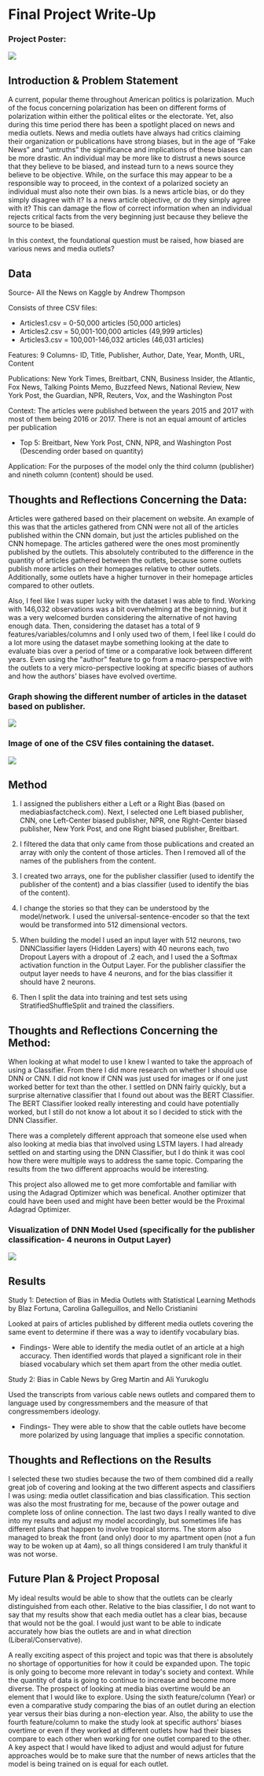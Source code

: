 # Final Project Write-Up

### Project Poster:

![](DATA310FinalPoster.png) 

## Introduction & Problem Statement

A current, popular theme throughout American politics is polarization. Much of the focus concerning polarization has been on different forms of polarization within either the political elites or the electorate. Yet, also during this time period there has been a spotlight placed on news and media outlets. News and media outlets have always had critics claiming their organization or publications have strong biases, but in the age of “Fake News” and “untruths” the significance and implications of these biases can be more drastic. An individual may be more like to distrust a news source that they believe to be biased, and instead turn to a news source they believe to be objective. While, on the surface this may appear to be a responsible way to proceed, in the context of a polarized society an individual must also note their own bias. Is a news article bias, or do they simply disagree with it? Is a news article objective, or do they simply agree with it? This can damage the flow of correct information when an individual rejects critical facts from the very beginning just because they believe the source to be biased. 

In this context, the foundational question must be raised, how biased are various news and media outlets?

## Data

Source- All the News on Kaggle by Andrew Thompson

Consists of three CSV files:
- Articles1.csv = 0-50,000 articles (50,000 articles)
- Articles2.csv = 50,001-100,000 articles (49,999 articles)
- Articles3.csv = 100,001-146,032 articles (46,031 articles)

Features: 9 Columns- ID, Title, Publisher, Author, Date, Year, Month, URL, Content

Publications: New York Times, Breitbart, CNN, Business Insider, the Atlantic, Fox News, Talking Points Memo, Buzzfeed News, National Review, New York Post, the Guardian, NPR, Reuters, Vox, and the Washington Post

Context: The articles were published between the years 2015 and 2017 with most of them being 2016 or 2017. There is not an equal amount of articles per publication 
- Top 5: Breitbart, New York Post, CNN, NPR, and Washington Post (Descending order based on quantity)

Application: For the purposes of the model only the third column (publisher) and nineth column (content) should be used.     

## Thoughts and Reflections Concerning the Data:

Articles were gathered based on their placement on website. An example of this was that the articles gathered from CNN were not all of the articles published within the CNN domain, but just the articles published on the CNN homepage. The articles gathered were the ones most prominently published by the outlets. This absolutely contributed to the difference in the quantity of articles gathered between the outlets, because some outlets publish more articles on their homepages relative to other outlets. Additionally, some outlets have a higher turnover in their homepage articles compared to other outlets.

Also, I feel like I was super lucky with the dataset I was able to find. Working with 146,032 observations was a bit overwhelming at the beginning, but it was a very welcomed burden considering the alternative of not having enough data. Then, considering the dataset has a total of 9 features/variables/columns and I only used two of them, I feel like I could do a lot more using the dataset maybe something looking at the date to evaluate bias over a period of time or a comparative look between different years. Even using the "author" feature to go from a macro-perspective with the outlets to a very micro-perspective looking at specific biases of authors and how the authors' biases have evolved overtime.

### Graph showing the different number of articles in the dataset based on publisher.

![](DATA310P3_PubChart.png) 

### Image of one of the CSV files containing the dataset.

![](DATA310P3Dataset.png)

## Method

1. I assigned the publishers either a Left or a Right Bias (based on mediabiasfactcheck.com). Next, I selected one Left biased publisher, CNN, one Left-Center biased publisher, NPR, one Right-Center biased publisher, New York Post, and one Right biased publisher, Breitbart. 

2. I filtered the data that only came from those publications and created an array with only the content of those articles. Then I removed all of the names of the publishers from the content.

3. I created two arrays, one for the publisher classifier (used to identify the publisher of the content) and a bias classifier (used to identify the bias of the content).

4. I change the stories so that they can be understood by the model/network. I used the universal-sentence-encoder so that the text would be transformed into 512 dimensional vectors.

5. When building the model I used an input layer with 512 neurons, two DNNClassifier layers (Hidden Layers) with 40 neurons each, two Dropout Layers with a dropout of .2 each, and I used the a Softmax activation function in the Output Layer. For the publisher classifier the output layer needs to have 4 neurons, and for the bias classifier it should have 2 neurons.

6. Then I split the data into training and test sets using StratifiedShuffleSplit and trained the classifiers.         

## Thoughts and Reflections Concerning the Method:

When looking at what model to use I knew I wanted to take the approach of using a Classifier. From there I did more research on whether I should use DNN or CNN. I did not know if CNN was just used for images or if one just worked better for text than the other. I settled on DNN fairly quickly, but a surprise alternative classifier that I found out about was the BERT Classifier. The BERT Classifier looked really interesting and could have potentially worked, but I still do not know a lot about it so I decided to stick with the DNN Classifier.

There was a completely different approach that someone else used when also looking at media bias that involved using LSTM layers. I had already settled on and starting using the DNN Classifier, but I do think it was cool how there were multiple ways to address the same topic. Comparing the results from the two  different approachs would be interesting.

This project also allowed me to get more comfortable and familiar with using the Adagrad Optimizer which was benefical. Another optimizer that could have been used and might have been better would be the Proximal Adagrad Optimizer. 

### Visualization of DNN Model Used (specifically for the publisher classification- 4 neurons in Output Layer)

![](DATA310P3Model.png)

## Results

Study 1: Detection of Bias in Media Outlets with Statistical Learning Methods by Blaz Fortuna, Carolina Galleguillos, and Nello Cristianini 

Looked at pairs of articles published by different media outlets covering the same event to determine if there was a way to identify vocabulary bias.

- Findings- Were able to identify the media outlet of an article at a high accuracy. Then identified words that played a significant role in their biased vocabulary which set them apart from the other media outlet. 

Study 2: Bias in Cable News by Greg Martin and Ali Yurukoglu

Used the transcripts from various cable news outlets and compared them to language used by congressmembers and the measure of that congressmembers ideology.

- Findings-  They were able to show that the cable outlets have become more polarized by using language that implies a specific connotation.

## Thoughts and Reflections on the Results

I selected these two studies because the two of them combined did a really great job of covering and looking at the two different aspects and classifiers I was using: media outlet classification and bias classification. This section was also the most frustrating for me, because of the power outage and complete loss of online connection. The last two days I really wanted to dive into my results and adjust my model accordingly, but sometimes life has different plans that happen to involve tropical storms. The storm also managed to break the front (and only) door to my apartment open (not a fun way to be woken up at 4am), so all things considered I am truly thankful it was not worse.

## Future Plan & Project Proposal

My ideal results would be able to show that the outlets can be clearly distinguished from each other. Relative to the bias classifier, I do not want to say that my results show that each media outlet has a clear bias, because that would not be the goal. I would just want to be able to indicate accurately how bias the outlets are and in what direction (Liberal/Conservative).

A really exciting aspect of this project and topic was that there is absolutely no shortage of opportunities for how it could be expanded upon. The topic is only going to become more relevant in today's society and context. While the quantity of data is going to continue to increase and become more diverse. The prospect of looking at media bias overtime would be an element that I would like to explore. Using the sixth feature/column (Year) or even a comparative study comparing the bias of an outlet during an election year versus their bias during a non-election year. Also, the ability to use the fourth feature/column to make the study look at specific authors' biases overtime or even if they worked at different outlets how had their biases compare to each other when working for one outlet compared to the other. A key aspect that I would have liked to adjust and would adjust for future approaches would be to make sure that the number of news articles that the model is being trained on is equal for each outlet.

